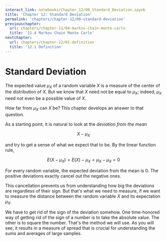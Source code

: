 ```yaml
---
interact_link: notebooks/Chapter_12/00_Standard_Deviation.ipynb
title: 'Chapter 12: Standard Deviation'
permalink: 'chapters/chapter-12/00-standard-deviation'
previouschapter:
  url: chapters/chapter-11/04-markov-chain-monte-carlo
  title: '11.4 Markov Chain Monte Carlo'
nextchapter:
  url: chapters/chapter-12/01-definition
  title: '12.1 Definition'
---
```


# Standard Deviation

The expected value $\mu_X$ of a random variable $X$ is a measure of the center of the distribution of $X$. But we know that $X$ need not be equal to $\mu_X$; indeed, $\mu_X$ need not even be a possible value of $X$.

How far from $\mu_X$ can $X$ be? This chapter develops an answer to that question.

As a starting point, it is natural to look at the *deviation from the mean*

$$
X - \mu_X
$$

and try to get a sense of what we expect that to be. By the linear function rule,

$$
E(X - \mu_X) = E(X) - \mu_X = \mu_X - \mu_X = 0
$$

For every random variable, the expected deviation from the mean is 0. The positive deviations exactly cancel out the negative ones.

This cancellation prevents us from understanding how big the deviations are regardless of their sign. But that's what we need to measure, if we want to measure the distance between the random variable $X$ and its expectation $\mu_X$.

We have to get rid of the sign of the deviation somehow. One time-honored way of getting rid of the sign of a number is to take the absolute value. The other is to square the number. That's the method we will use. As you will see, it results in a measure of spread that is crucial for understanding the sums and averages of large samples.

